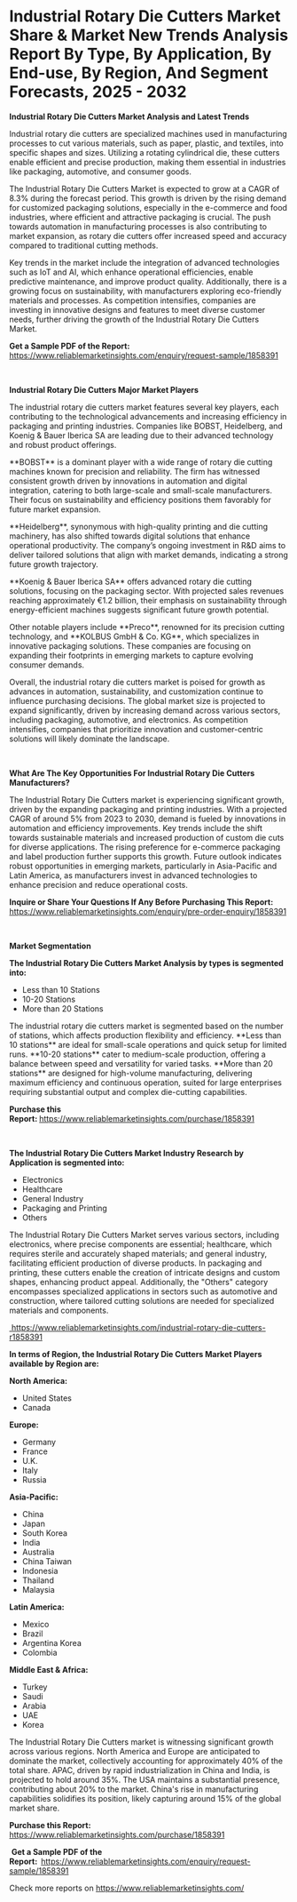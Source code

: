 <p><h1>Industrial Rotary Die Cutters Market Share & Market New Trends Analysis Report By Type, By Application, By End-use, By Region, And Segment Forecasts, 2025 - 2032</h1></p><p><strong>Industrial Rotary Die Cutters Market Analysis and Latest Trends</strong></p>
<p><p>Industrial rotary die cutters are specialized machines used in manufacturing processes to cut various materials, such as paper, plastic, and textiles, into specific shapes and sizes. Utilizing a rotating cylindrical die, these cutters enable efficient and precise production, making them essential in industries like packaging, automotive, and consumer goods.</p><p>The Industrial Rotary Die Cutters Market is expected to grow at a CAGR of 8.3% during the forecast period. This growth is driven by the rising demand for customized packaging solutions, especially in the e-commerce and food industries, where efficient and attractive packaging is crucial. The push towards automation in manufacturing processes is also contributing to market expansion, as rotary die cutters offer increased speed and accuracy compared to traditional cutting methods.</p><p>Key trends in the market include the integration of advanced technologies such as IoT and AI, which enhance operational efficiencies, enable predictive maintenance, and improve product quality. Additionally, there is a growing focus on sustainability, with manufacturers exploring eco-friendly materials and processes. As competition intensifies, companies are investing in innovative designs and features to meet diverse customer needs, further driving the growth of the Industrial Rotary Die Cutters Market.</p></p>
<p><strong>Get a Sample PDF of the Report:&nbsp;</strong> <a href="https://www.reliablemarketinsights.com/enquiry/request-sample/1858391?utm_campaign=3540&utm_medium=2&utm_source=Github&utm_content=ia&utm_term=12042025&utm_id=industrial-rotary-die-cutters">https://www.reliablemarketinsights.com/enquiry/request-sample/1858391</a></p>
<p>&nbsp;</p>
<p><strong>Industrial Rotary Die Cutters Major Market Players</strong></p>
<p><p>The industrial rotary die cutters market features several key players, each contributing to the technological advancements and increasing efficiency in packaging and printing industries. Companies like BOBST, Heidelberg, and Koenig & Bauer Iberica SA are leading due to their advanced technology and robust product offerings.</p><p>**BOBST** is a dominant player with a wide range of rotary die cutting machines known for precision and reliability. The firm has witnessed consistent growth driven by innovations in automation and digital integration, catering to both large-scale and small-scale manufacturers. Their focus on sustainability and efficiency positions them favorably for future market expansion.</p><p>**Heidelberg**, synonymous with high-quality printing and die cutting machinery, has also shifted towards digital solutions that enhance operational productivity. The company’s ongoing investment in R&D aims to deliver tailored solutions that align with market demands, indicating a strong future growth trajectory.</p><p>**Koenig & Bauer Iberica SA** offers advanced rotary die cutting solutions, focusing on the packaging sector. With projected sales revenues reaching approximately €1.2 billion, their emphasis on sustainability through energy-efficient machines suggests significant future growth potential.</p><p>Other notable players include **Preco**, renowned for its precision cutting technology, and **KOLBUS GmbH & Co. KG**, which specializes in innovative packaging solutions. These companies are focusing on expanding their footprints in emerging markets to capture evolving consumer demands.</p><p>Overall, the industrial rotary die cutters market is poised for growth as advances in automation, sustainability, and customization continue to influence purchasing decisions. The global market size is projected to expand significantly, driven by increasing demand across various sectors, including packaging, automotive, and electronics. As competition intensifies, companies that prioritize innovation and customer-centric solutions will likely dominate the landscape.</p></p>
<p>&nbsp;</p>
<p><strong>What Are The Key Opportunities For Industrial Rotary Die Cutters Manufacturers?</strong></p>
<p><p>The Industrial Rotary Die Cutters market is experiencing significant growth, driven by the expanding packaging and printing industries. With a projected CAGR of around 5% from 2023 to 2030, demand is fueled by innovations in automation and efficiency improvements. Key trends include the shift towards sustainable materials and increased production of custom die cuts for diverse applications. The rising preference for e-commerce packaging and label production further supports this growth. Future outlook indicates robust opportunities in emerging markets, particularly in Asia-Pacific and Latin America, as manufacturers invest in advanced technologies to enhance precision and reduce operational costs.</p></p>
<p><strong>Inquire or Share Your Questions If Any Before Purchasing This Report:</strong> <a href="https://www.reliablemarketinsights.com/enquiry/pre-order-enquiry/1858391?utm_campaign=3540&utm_medium=2&utm_source=Github&utm_content=ia&utm_term=12042025&utm_id=industrial-rotary-die-cutters">https://www.reliablemarketinsights.com/enquiry/pre-order-enquiry/1858391</a></p>
<p>&nbsp;</p>
<p><strong>Market Segmentation</strong></p>
<p><strong>The Industrial Rotary Die Cutters Market Analysis by types is segmented into:</strong></p>
<p><ul><li>Less than 10 Stations</li><li>10-20 Stations</li><li>More than 20 Stations</li></ul></p>
<p><p>The industrial rotary die cutters market is segmented based on the number of stations, which affects production flexibility and efficiency. **Less than 10 stations** are ideal for small-scale operations and quick setup for limited runs. **10-20 stations** cater to medium-scale production, offering a balance between speed and versatility for varied tasks. **More than 20 stations** are designed for high-volume manufacturing, delivering maximum efficiency and continuous operation, suited for large enterprises requiring substantial output and complex die-cutting capabilities.</p></p>
<p><strong>Purchase this Report:&nbsp;</strong><a href="https://www.reliablemarketinsights.com/purchase/1858391?utm_campaign=3540&utm_medium=2&utm_source=Github&utm_content=ia&utm_term=12042025&utm_id=industrial-rotary-die-cutters">https://www.reliablemarketinsights.com/purchase/1858391</a></p>
<p>&nbsp;</p>
<p><strong>The Industrial Rotary Die Cutters Market Industry Research by Application is segmented into:</strong></p>
<p><ul><li>Electronics</li><li>Healthcare</li><li>General Industry</li><li>Packaging and Printing</li><li>Others</li></ul></p>
<p><p>The Industrial Rotary Die Cutters Market serves various sectors, including electronics, where precise components are essential; healthcare, which requires sterile and accurately shaped materials; and general industry, facilitating efficient production of diverse products. In packaging and printing, these cutters enable the creation of intricate designs and custom shapes, enhancing product appeal. Additionally, the "Others" category encompasses specialized applications in sectors such as automotive and construction, where tailored cutting solutions are needed for specialized materials and components.</p></p>
<p><a href="https://www.reliablemarketinsights.com/industrial-rotary-die-cutters-r1858391?utm_campaign=3540&utm_medium=2&utm_source=Github&utm_content=ia&utm_term=12042025&utm_id=industrial-rotary-die-cutters">&nbsp;https://www.reliablemarketinsights.com/industrial-rotary-die-cutters-r1858391</a></p>
<p><strong>In terms of Region, the Industrial Rotary Die Cutters Market Players available by Region are:</strong></p>
<p>
    <p> <strong> North America: </strong>
        <ul>
            <li>United States</li>
            <li>Canada</li>
        </ul>
        </p> 
    <p> <strong> Europe: </strong>
        <ul>
            <li>Germany</li>
            <li>France</li>
            <li>U.K.</li>
            <li>Italy</li>
            <li>Russia</li>
        </ul>
        </p> 
    <p> <strong> Asia-Pacific: </strong>
        <ul>
            <li>China</li>
            <li>Japan</li>
            <li>South Korea</li>
            <li>India</li>
            <li>Australia</li>
            <li>China Taiwan</li>
            <li>Indonesia</li>
            <li>Thailand</li>
            <li>Malaysia</li>
        </ul>
        </p> 
    <p> <strong> Latin America: </strong>
        <ul>
            <li>Mexico</li>
            <li>Brazil</li>
            <li>Argentina Korea</li>
            <li>Colombia</li>
        </ul>
        </p> 
    <p> <strong> Middle East & Africa: </strong>
        <ul>
            <li>Turkey</li>
            <li>Saudi</li>
            <li>Arabia</li>
            <li>UAE</li>
            <li>Korea</li>
        </ul>
    </p>
    </p>
<p><p>The Industrial Rotary Die Cutters market is witnessing significant growth across various regions. North America and Europe are anticipated to dominate the market, collectively accounting for approximately 40% of the total share. APAC, driven by rapid industrialization in China and India, is projected to hold around 35%. The USA maintains a substantial presence, contributing about 20% to the market. China's rise in manufacturing capabilities solidifies its position, likely capturing around 15% of the global market share.</p></p>
<p><strong>Purchase this Report: </strong><a href="https://www.reliablemarketinsights.com/purchase/1858391?utm_campaign=3540&utm_medium=2&utm_source=Github&utm_content=ia&utm_term=12042025&utm_id=industrial-rotary-die-cutters">https://www.reliablemarketinsights.com/purchase/1858391</a></p>
<p>&nbsp;<strong>Get a Sample PDF of the Report:&nbsp;&nbsp;</strong><a href="https://www.reliablemarketinsights.com/enquiry/request-sample/1858391?utm_campaign=3540&utm_medium=2&utm_source=Github&utm_content=ia&utm_term=12042025&utm_id=industrial-rotary-die-cutters">https://www.reliablemarketinsights.com/enquiry/request-sample/1858391</a></p>
<p><strong></strong></p>
<p>Check more reports on <a href="https://www.reliablemarketinsights.com/?utm_campaign=3540&utm_medium=2&utm_source=Github&utm_content=ia&utm_term=12042025&utm_id=industrial-rotary-die-cutters">https://www.reliablemarketinsights.com/</a></p>